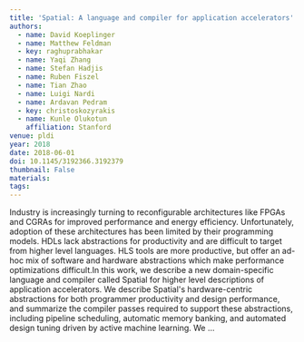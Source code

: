 ```yaml
---
title: 'Spatial: A language and compiler for application accelerators'
authors:
  - name: David Koeplinger
  - name: Matthew Feldman
  - key: raghuprabhakar
  - name: Yaqi Zhang
  - name: Stefan Hadjis
  - name: Ruben Fiszel
  - name: Tian Zhao
  - name: Luigi Nardi
  - name: Ardavan Pedram
  - key: christoskozyrakis
  - name: Kunle Olukotun
    affiliation: Stanford
venue: pldi
year: 2018
date: 2018-06-01
doi: 10.1145/3192366.3192379
thumbnail: False
materials:
tags:
---
```

Industry is increasingly turning to reconfigurable architectures like FPGAs and CGRAs for improved performance and energy efficiency. Unfortunately, adoption of these architectures has been limited by their programming models. HDLs lack abstractions for productivity and are difficult to target from higher level languages. HLS tools are more productive, but offer an ad-hoc mix of software and hardware abstractions which make performance optimizations difficult.In this work, we describe a new domain-specific language and compiler called Spatial for higher level descriptions of application accelerators. We describe Spatial's hardware-centric abstractions for both programmer productivity and design performance, and summarize the compiler passes required to support these abstractions, including pipeline scheduling, automatic memory banking, and automated design tuning driven by active machine learning. We …

